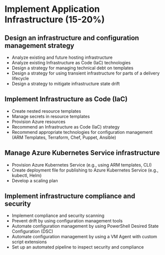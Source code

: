 # Implement Application Infrastructure (15-20%)
## Design an infrastructure and configuration management strategy
- Analyze existing and future hosting infrastructure
- Analyze existing Infrastructure as Code (IaC) technologies
- Design a strategy for managing technical debt on templates
- Design a strategy for using transient infrastructure for parts of a delivery lifecycle
- Design a strategy to mitigate infrastructure state drift
## Implement Infrastructure as Code (IaC)
- Create nested resource templates
- Manage secrets in resource templates
- Provision Azure resources
- Recommend an Infrastructure as Code (IaC) strategy
- Recommend appropriate technologies for configuration management (ARM Templates, Terraform, Chef, Puppet, Ansible)
## Manage Azure Kubernetes Service infrastructure
- Provision Azure Kubernetes Service (e.g., using ARM templates, CLI)
- Create deployment file for publishing to Azure Kubernetes Service (e.g., kubectl, Helm)
- Develop a scaling plan
## Implement infrastructure compliance and security
- Implement compliance and security scanning
- Prevent drift by using configuration management tools
- Automate configuration management by using PowerShell Desired State Configuration (DSC)
- Automate configuration management by using a VM Agent with custom script extensions
- Set up an automated pipeline to inspect security and compliance